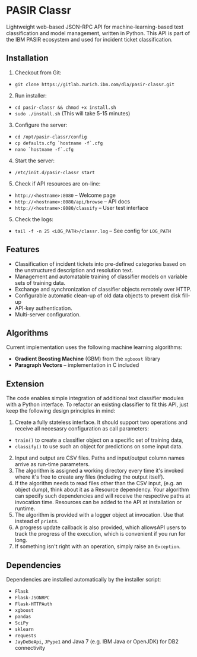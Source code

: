 # PASIR Classr 

Lightweight web-based JSON-RPC API for machine-learning-based text classification and model management, written in Python. This API is part of the IBM PASIR ecosystem and used for incident ticket classification.

## Installation

1. Checkout from Git: 
  * `git clone https://gitlab.zurich.ibm.com/dla/pasir-classr.git`
2. Run installer:
  * `cd pasir-classr && chmod +x install.sh`
  * `sudo ./install.sh` (This will take 5-15 minutes)
3. Configure the server:
  * `cd /opt/pasir-classr/config`
  * ```cp defaults.cfg `hostname -f`.cfg```
  * ```nano `hostname -f`.cfg```
4. Start the server:
  * `/etc/init.d/pasir-classr start`
5. Check if API resources are on-line:
  * `http://<hostname>:8080` &ndash; Welcome page
  * `http://<hostname>:8080/api/browse` &ndash; API docs
  * `http://<hostname>:8080/classify` &ndash; User test interface
5. Check the logs:
  * `tail -f -n 25 <LOG_PATH>/classr.log` &ndash; See config for `LOG_PATH` 


## Features

* Classification of incident tickets into pre-defined categories based on the unstructured description and resolution text.
* Management and automatable training of classifier models on variable sets of training data.
* Exchange and synchronization of classifier objects remotely over HTTP.
* Configurable automatic clean-up of old data objects to prevent disk fill-up
* API-key authentication.
* Multi-server configuration.

## Algorithms

Current implementation uses the following machine learning algorithms:

* __Gradient Boosting Machine__ (GBM) from the `xgboost` library
* __Paragraph Vectors__ &ndash; implementation in C included

## Extension

The code enables simple integration of additional text classifier modules with a Python interface. To refactor an existing classifier to fit this API, just keep the following design principles in mind:

1. Create a fully stateless interface. It should support two operations and receive all necesasry configuration as call parameters: 
  * `train()` to create a classifier object on a specific set of training data,
  * `classify()` to use such an object for predictions on some input data.
2. Input and output are CSV files. Paths and input/output column names arrive as run-time parameters.
3. The algorithm is assigned a working directory every time it's invoked where it's free to create any files (including the output itself).
4. If the algorithm needs to read files other than the CSV input, (e.g. an object dump), think about it as a Resource dependency. Your algorithm can specify such dependencies and will receive the respective paths at invocation time. Resources can be added to the API at installation or runtime.
5. The algorithm is provided with a logger object at invocation. Use that instead of `print`s.
6. A progress update callback is also provided, which allowsAPI users to track the progress of the execution, which is convenient if you run for long.
6. If something isn't right with an operation, simply raise an `Exception`.


## Dependencies

Dependencies are installed automatically by the installer script:

* `Flask`
* `Flask-JSONRPC`
* `Flask-HTTPAuth`
* `xgboost`
* `pandas`
* `SciPy`
* `sklearn`
* `requests`
* `JayDeBeApi`, `JPype1` and Java 7 (e.g. IBM Java or OpenJDK) for DB2 connectivity


